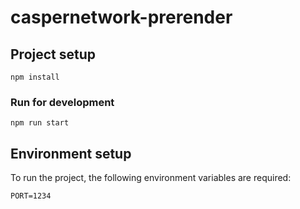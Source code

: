 # caspernetwork-prerender

## Project setup
```
npm install
```

### Run for development
```
npm run start
```

## Environment setup
To run the project, the following environment variables are required:
```
PORT=1234
```
